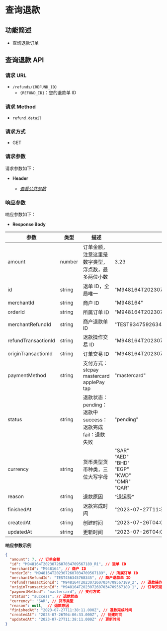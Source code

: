 # 查询退款

## 功能简述

- 查询退款订单

## 查询退款 API

### 请求 URL

- `/refunds/{REFUND_ID}`
  - `{REFUND_ID}`：您的退款单 ID

### 请求 Method

- `refund.detail`

### 请求方式

- GET

### 请求参数

请求参数如下：

- **Header**

  - [_查看公共参数_](/zh/payinApi/callMethod/callMethod#公共参数)

### 响应参数

响应参数如下：

- **Response Body**

| **参数**            | **类型** | **描述**                                                                   | **示例**                                        |
| ------------------- | -------- | -------------------------------------------------------------------------- | ----------------------------------------------- |
| amount              | number   | 订单金额，注意这里是数字类型，浮点数，最多两位小数                         | 3.23                                            |
| id                  | string   | 退单 ID，全局唯一                                                          | "M948164T2023072607034709567189_R1"             |
| merchantId          | string   | 商户 ID                                                                    | "M948164"                                       |
| orderId             | string   | 所属订单 ID                                                                | "M948164T2023072607034709567189"                |
| merchantRefundId    | string   | 商户退款单 ID                                                              | "TEST934759263495634"                           |
| refundTransactionId | string   | 退款操作交易 ID                                                            | "M948164T2023072607034709567189_2"              |
| originTransactionId | string   | 订单交易 ID                                                                | "M948164T2023072607034709567189_1"              |
| paymentMethod       | string   | 支付方式： <br> stcpay <br> mastercard <br> applePay <br> tap              | "mastercard"                                    |
| status              | string   | 退款状态： <br> pending：退款中 <br> success：退款完成 <br> fail：退款失败 | "pending"                                       |
| currency            | string   | 货币类型货币种类，三位大写字母                                             | "SAR"<br>"AED"<br>"BHD"<br>"EGP"<br>"KWD"<br>"OMR"<br>"QAR" |
| reason              | string   | 退款原因                                                                   | "退运费"                                          |
| finishedAt          | string   | 退款完成时间                                                               | "2023-07-27T11:38:11.000Z"                      |
| createdAt           | string   | 创建时间                                                               | "2023-07-26T04:06:33.227Z"                      |
| updatedAt           | string   | 更新时间                                                                   | "2023-07-26T04:06:33.227Z"                      |

**响应参数示例**

```json
{
  "amount": 7, // 订单金额
  "id": "M948164T2023072607034709567189_R1", // 退单 ID
  "merchantId": "M948164", // 商户 ID
  "orderId": "M948164T2023072607034709567189", // 所属订单 ID
  "merchantRefundId": "TEST456345768345", // 商户退款单 ID
  "refundTransactionId": "M948164T2023072607034709567189_2", // 退款操作交易 ID
  "originTransactionId": "M948164T2023072607034709567189_1", // 订单交易 ID 
  "paymentMethod": "mastercard", // 支付方式
  "status": "success", // 退款状态
  "currency": "SAR", // 货币类型
  "reason": null,  // 退款原因
  "finishedAt": "2023-07-27T11:38:11.000Z", // 退款完成时间
  "createdAt": "2023-07-26T04:06:33.000Z", // 创建时间
  "updatedAt": "2023-07-27T11:38:11.000Z" // 更新时间
}
```